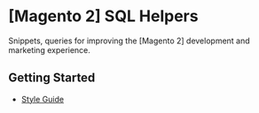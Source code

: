 [Magento 2] SQL Helpers
=======================

Snippets, queries for improving the [Magento 2] development and marketing experience.


Getting Started
---------------


 * [Style Guide](STYLEGUIDE.md)